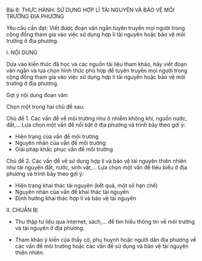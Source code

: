Bài 6: THỰC HÀNH: SỬ DỤNG HỢP LÍ TÀI NGUYÊN VÀ BẢO VỆ MÔI TRƯỜNG ĐỊA PHƯƠNG

Yêu cầu cần đạt:
Viết được đoạn văn ngắn tuyên truyền mọi người trong cộng đồng tham gia vào việc sử dụng hợp lí tài nguyên hoặc bảo vệ môi trường ở địa phương.

I. NỘI DUNG

Dựa vào kiến thức đã học và các nguồn tài liệu tham khảo, hãy viết đoạn văn ngắn và lựa chọn hình thức phù hợp để tuyên truyền mọi người trong cộng đồng tham gia vào việc sử dụng hợp lí tài nguyên hoặc bảo vệ môi trường ở địa phương.

Gợi ý nội dung đoạn văn:

Chọn một trong hai chủ đề sau:

Chủ đề 1. Các vấn đề về môi trường như ô nhiễm không khí, nguồn nước, đất,...
Lựa chọn một vấn đề nổi bật ở địa phương và trình bày theo gợi ý:
- Hiện trạng của vấn đề môi trường
- Nguyên nhân của vấn đề môi trường
- Giải pháp khắc phục vấn đề môi trường

Chủ đề 2. Các vấn đề về sử dụng hợp lí và bảo vệ tài nguyên thiên nhiên như tài nguyên đất, nước, sinh vật,...
Lựa chọn một vấn đề tiêu biểu ở địa phương và trình bày theo gợi ý:
- Hiện trạng khai thác tài nguyên (kết quả, một số hạn chế)
- Nguyên nhân của vấn đề khai thác tài nguyên
- Định hướng khai thác hợp lí và bảo vệ tài nguyên

II. CHUẨN BỊ

- Thu thập tư liệu qua internet, sách,... để tìm hiểu thông tin về môi trường và tài nguyên ở địa phương.

- Tham khảo ý kiến của thầy cô, phụ huynh hoặc người dân địa phương về các vấn đề môi trường hoặc các vấn đề sử dụng và bảo vệ tài nguyên thiên nhiên.